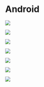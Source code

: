 # Android

[![](https://img.shields.io/badge/Modul%201-Download%20Disini-brightgreen?style=for-the-badge&logo=android&logoColor=FFF)](https://github.com/kevinperdana/Android/raw/master/MATERI%201%20PENGENALAN%20P6.pdf)

[![](https://img.shields.io/badge/Modul%202-Download%20Disini-brightgreen?style=for-the-badge&logo=android&logoColor=FFF)](https://github.com/kevinperdana/Android/raw/master/MATERI%202%20PERSIAPAN%20TOOLS.pdf)

[![](https://img.shields.io/badge/Modul%203-Download%20Disini-brightgreen?style=for-the-badge&logo=android&logoColor=FFF)](https://github.com/kevinperdana/Android/raw/master/MATERI%203.pdf)

[![](https://img.shields.io/badge/Modul%204-Download%20Disini-brightgreen?style=for-the-badge&logo=android&logoColor=FFF)](https://github.com/kevinperdana/Android/raw/master/MATERI%204.pdf)

[![](https://img.shields.io/badge/Modul%205-Download%20Disini-brightgreen?style=for-the-badge&logo=android&logoColor=FFF)](https://github.com/kevinperdana/Android/raw/master/MATERI%205.pdf)

[![](https://img.shields.io/badge/Modul%206-Download%20Disini-brightgreen?style=for-the-badge&logo=android&logoColor=FFF)](https://github.com/kevinperdana/Android/raw/master/MATERI%206%20-%20Baru.pdf)

[![](https://img.shields.io/badge/Modul%207-Download%20Disini-brightgreen?style=for-the-badge&logo=android&logoColor=FFF)](https://github.com/kevinperdana/Android/raw/master/MATERI%207%20-%20Baru.pdf)
